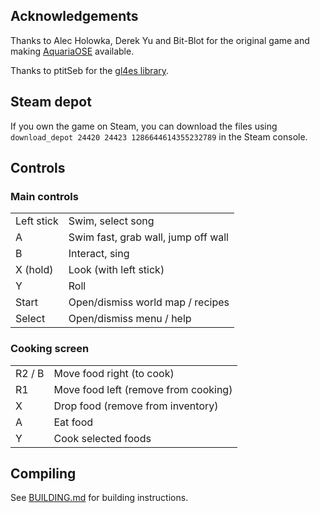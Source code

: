 ## Acknowledgements
Thanks to Alec Holowka, Derek Yu and Bit-Blot for the original game and making [AquariaOSE](https://github.com/AquariaOSE/Aquaria) available.

Thanks to ptitSeb for the [gl4es library](https://github.com/ptitSeb/gl4es).

## Steam depot
If you own the game on Steam, you can download the files using `download_depot 24420 24423 1286644614355232789` in the Steam console.

## Controls

### Main controls
|            |                                      |  
|:-----------|:-------------------------------------|
| Left stick | Swim, select song                    |
| A          | Swim fast, grab wall, jump off wall  |
| B          | Interact, sing                       |
| X (hold)   | Look (with left stick)               |
| Y          | Roll                                 |
| Start      | Open/dismiss world map / recipes     |
| Select     | Open/dismiss menu / help             |

### Cooking screen
|            |                                      |  
|:-----------|:-------------------------------------|
| R2 / B     | Move food right (to cook)            |
| R1         | Move food left (remove from cooking) |
| X          | Drop food (remove from inventory)    |
| A          | Eat food                             |
| Y          | Cook selected foods                  |

## Compiling
See [BUILDING.md](https://github.com/PortsMaster/PortMaster-New/blob/main/ports/aquaria/aquaria/BUILDING.md) for building instructions.
